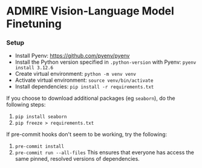 # ADMIRE Vision-Language Model Finetuning

### Setup
- Install Pyenv: https://github.com/pyenv/pyenv
- Install the Python version specified in `.python-version` with Pyenv: `pyenv install 3.12.6`
- Create virtual environment: `python -m venv venv`
- Activate virtual environment: `source venv/bin/activate`
- Install dependencies: `pip install -r requirements.txt`

If you choose to download additional packages (eg `seaborn`), do the following steps:
1. `pip install seaborn`
2. `pip freeze > requirements.txt`

If pre-commit hooks don't seem to be working, try the following:
1. `pre-commit install`
2. `pre-commit run --all-files`
This ensures that everyone has access the same pinned, resolved versions of dependencies.
